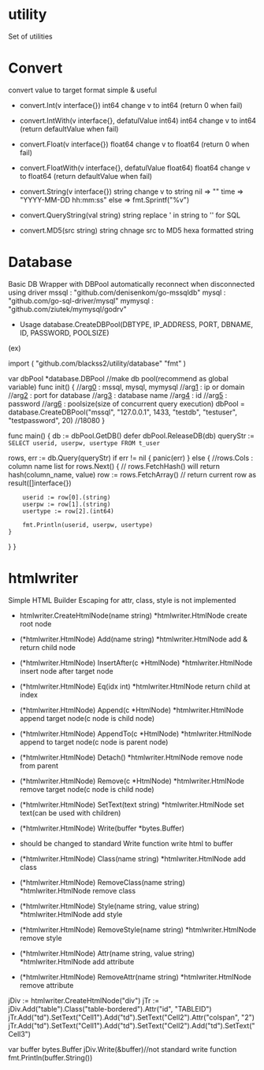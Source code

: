 # utility
Set of utilities

# Convert
convert value to target format
simple & useful

- convert.Int(v interface{}) int64
change v to int64 (return 0 when fail)

- convert.IntWith(v interface{}, defatulValue int64) int64
change v to int64 (return defaultValue when fail)

- convert.Float(v interface{}) float64
change v to float64 (return 0 when fail)

- convert.FloatWith(v interface{}, defatulValue float64) float64
change v to float64 (return defaultValue when fail)

- convert.String(v interface{}) string
change v to string
nil => ""
time => "YYYY-MM-DD hh:mm:ss"
else => fmt.Sprintf("%v")

- convert.QueryString(val string) string
replace ' in string to '' for SQL

- convert.MD5(src string) string
chnage src to MD5 hexa formatted string


# Database
Basic DB Wrapper with DBPool
automatically reconnect when disconnected
using driver
mssql : "github.com/denisenkom/go-mssqldb"
mysql :	"github.com/go-sql-driver/mysql"
mymysql : "github.com/ziutek/mymysql/godrv"

- Usage
database.CreateDBPool(DBTYPE, IP_ADDRESS, PORT, DBNAME, ID, PASSWORD, POOLSIZE)

(ex)

import (
	"github.com/blackss2/utility/database"
	"fmt"
)

var dbPool *database.DBPool //make db pool(recommend as global variable)
func init() {
  //arg[0](string) : mssql, mysql, mymysql
  //arg[1](string) : ip or domain
  //arg[2](int) : port for database
  //arg[3](string) : database name
  //arg[4](string) : id
  //arg[5](string) : password
  //arg[6](int) : poolsize(size of concurrent query execution)
  dbPool = database.CreateDBPool("mssql", "127.0.0.1", 1433, "testdb", "testuser", "testpassword", 20) //18080
}

func main() {
  db := dbPool.GetDB()
  defer dbPool.ReleaseDB(db)
  queryStr := `SELECT userid, userpw, usertype FROM t_user`
  
  rows, err := db.Query(queryStr)
  if err != nil {
  	panic(err)
  } else {
    //rows.Cols : column name list
  	for rows.Next() {
  	  // rows.FetchHash() will return hash(column_name, value)
  		row := rows.FetchArray() // return current row as result([]interface{})
  		
  		userid := row[0].(string)
  		userpw := row[1].(string)
  		usertype := row[2].(int64)
  		
  		fmt.Println(userid, userpw, usertype)
  	}
  }
}


# htmlwriter
Simple HTML Builder
Escaping for attr, class, style is not implemented

- htmlwriter.CreateHtmlNode(name string) *htmlwriter.HtmlNode
create root node

- (*htmlwriter.HtmlNode) Add(name string) *htmlwriter.HtmlNode
add & return child node

- (*htmlwriter.HtmlNode) InsertAfter(c *HtmlNode) *htmlwriter.HtmlNode
insert node after target node

- (*htmlwriter.HtmlNode) Eq(idx int) *htmlwriter.HtmlNode
return child at index

- (*htmlwriter.HtmlNode) Append(c *HtmlNode) *htmlwriter.HtmlNode
append target node(c node is child node)

- (*htmlwriter.HtmlNode) AppendTo(c *HtmlNode) *htmlwriter.HtmlNode
append to target node(c node is parent node)

- (*htmlwriter.HtmlNode) Detach() *htmlwriter.HtmlNode
remove node from parent

- (*htmlwriter.HtmlNode) Remove(c *HtmlNode) *htmlwriter.HtmlNode
remove target node(c node is child node)

- (*htmlwriter.HtmlNode) SetText(text string) *htmlwriter.HtmlNode
set text(can be used with children)

- (*htmlwriter.HtmlNode) Write(buffer *bytes.Buffer)
* should be changed to standard Write function
write html to buffer

- (*htmlwriter.HtmlNode) Class(name string) *htmlwriter.HtmlNode
add class

- (*htmlwriter.HtmlNode) RemoveClass(name string) *htmlwriter.HtmlNode
remove class

- (*htmlwriter.HtmlNode) Style(name string, value string) *htmlwriter.HtmlNode
add style

- (*htmlwriter.HtmlNode) RemoveStyle(name string) *htmlwriter.HtmlNode
remove style

- (*htmlwriter.HtmlNode) Attr(name string, value string) *htmlwriter.HtmlNode
add attribute

- (*htmlwriter.HtmlNode) RemoveAttr(name string) *htmlwriter.HtmlNode
remove attribute

jDiv := htmlwriter.CreateHtmlNode("div")
jTr := jDiv.Add("table").Class("table-bordered").Attr("id", "TABLEID")
jTr.Add("td").SetText("Cell1").Add("td").SetText("Cell2").Attr("colspan", "2")
jTr.Add("td").SetText("Cell1").Add("td").SetText("Cell2").Add("td").SetText("Cell3")

var buffer bytes.Buffer
jDiv.Write(&buffer)//not standard write function
fmt.Println(buffer.String())
